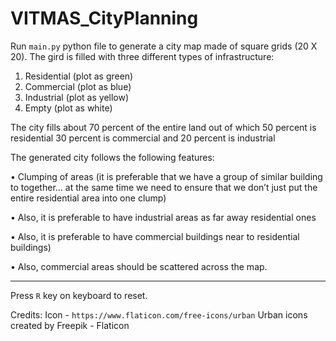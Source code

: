 # VITMAS_CityPlanning


Run `main.py` python file to generate a city map made of square grids (20 X 20). The gird is filled with three different types of infrastructure: 
1. Residential (plot as green) 
2. Commercial (plot as blue) 
3. Industrial (plot as yellow)
4. Empty (plot as white)

The city fills about 70 percent of the entire land out of which 50 percent is residential 30 percent is commercial and 20 percent is industrial

The generated city follows the following features:

•	Clumping of areas (it is preferable that we have a group of similar building to together… at the same time we need to ensure that we don’t just put the entire residential area into one clump)

•	Also, it is preferable to have industrial areas as far away residential ones 

•	Also, it is preferable to have commercial buildings near to residential buildings) 

•	Also, commercial areas should be scattered across the map.


---
Press `R` key on keyboard to reset.

Credits:
Icon - `https://www.flaticon.com/free-icons/urban`   Urban icons created by Freepik - Flaticon
